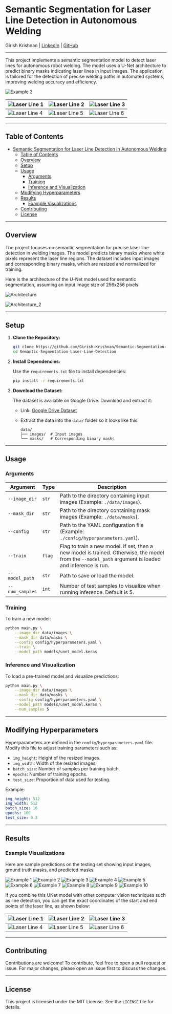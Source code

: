 # Semantic Segmentation for Laser Line Detection in Autonomous Welding

Girish Krishnan | [LinkedIn](https://www.linkedin.com/in/girk/) | [GitHub](https://github.com/Girish-Krishnan)
___

This project implements a semantic segmentation model to detect laser lines for autonomous robot welding. The model uses a U-Net architecture to predict binary masks indicating laser lines in input images. The application is tailored for the detection of precise welding paths in automated systems, improving welding accuracy and efficiency.

![Example 3](media/result_3.png)

|![Laser Line 1](media/line_detection_1.png)|![Laser Line 2](media/line_detection_2.png)|![Laser Line 3](media/line_detection_3.png)|
|---|---|---|
|![Laser Line 4](media/line_detection_4.png)|![Laser Line 5](media/line_detection_5.png)|![Laser Line 6](media/line_detection_6.png)|

---

## Table of Contents

- [Semantic Segmentation for Laser Line Detection in Autonomous Welding](#semantic-segmentation-for-laser-line-detection-in-autonomous-welding)
  - [Table of Contents](#table-of-contents)
  - [Overview](#overview)
  - [Setup](#setup)
  - [Usage](#usage)
    - [Arguments](#arguments)
    - [Training](#training)
    - [Inference and Visualization](#inference-and-visualization)
  - [Modifying Hyperparameters](#modifying-hyperparameters)
  - [Results](#results)
    - [Example Visualizations](#example-visualizations)
  - [Contributing](#contributing)
  - [License](#license)

---

## Overview

The project focuses on semantic segmentation for precise laser line detection in welding images. The model predicts binary masks where white pixels represent the laser line regions. The dataset includes input images and corresponding binary masks, which are resized and normalized for training.

Here is the architecture of the U-Net model used for semantic segmentation, assuming an input image size of 256x256 pixels:

![Architecture](media/unet_model.png)

![Architecture_2](media/model_params.png)

---

## Setup

1. **Clone the Repository:**

   ```bash
   git clone https://github.com/Girish-Krishnan/Semantic-Segmentation-Laser-Line-Detection.git
   cd Semantic-Segmentation-Laser-Line-Detection
   ```

2. **Install Dependencies:**

   Use the `requirements.txt` file to install dependencies:

   ```bash
   pip install -r requirements.txt
   ```

3. **Download the Dataset:**

   The dataset is available on Google Drive. Download and extract it:

   - Link: [Google Drive Dataset](https://drive.google.com/drive/folders/1bpMcHkrK8EBCmLSrUpW1UMKHBbQAZlg9?usp=sharing)
   - Extract the data into the `data/` folder so it looks like this:

     ```
     data/
     ├── images/  # Input images
     └── masks/   # Corresponding binary masks
     ```

---

## Usage

### Arguments

| Argument        | Type     | Description                                         |
|------------------|----------|-----------------------------------------------------|
| `--image_dir`   | `str`    | Path to the directory containing input images (Example: `./data/images`).     |
| `--mask_dir`    | `str`    | Path to the directory containing mask images (Example: `./data/masks`).      |
| `--config`      | `str`    | Path to the YAML configuration file (Example: `./config/hyperparameters.yaml`).               |
| `--train`       | `flag`   | Flag to train a new model. If set, then a new model is trained. Otherwise, the model from the `--model_path` argument is loaded and inference is run.                        |
| `--model_path`  | `str`    | Path to save or load the model.                    |
| `--num_samples` | `int`    | Number of test samples to visualize when running inference. Default is 5.      |

### Training

To train a new model:

```bash
python main.py \
    --image_dir data/images \
    --mask_dir data/masks \
    --config config/hyperparameters.yaml \
    --train \
    --model_path models/unet_model.keras
```

### Inference and Visualization

To load a pre-trained model and visualize predictions:

```bash
python main.py \
    --image_dir data/images \
    --mask_dir data/masks \
    --config config/hyperparameters.yaml \
    --model_path models/unet_model.keras \
    --num_samples 5
```

---

## Modifying Hyperparameters

Hyperparameters are defined in the `config/hyperparameters.yaml` file. Modify this file to adjust training parameters such as:

- `img_height`: Height of the resized images.
- `img_width`: Width of the resized images.
- `batch_size`: Number of samples per training batch.
- `epochs`: Number of training epochs.
- `test_size`: Proportion of data used for testing.

Example:

```yaml
img_height: 512
img_width: 512
batch_size: 16
epochs: 100
test_size: 0.3
```

---

## Results

### Example Visualizations

Here are sample predictions on the testing set showing input images, ground truth masks, and predicted masks:

![Example 1](media/result_1.png)
![Example 2](media/result_2.png)
![Example 3](media/result_3.png)
![Example 4](media/result_4.png)
![Example 5](media/result_5.png)
![Example 6](media/result_6.png)
![Example 7](media/result_7.png)
![Example 8](media/result_8.png)
![Example 9](media/result_9.png)
![Example 10](media/result_10.png)

If you combine this UNet model with other computer vision techniques such as line detection, you can get the exact coordinates of the start and end points of the laser line, as shown below:

|![Laser Line 1](media/line_detection_1.png)|![Laser Line 2](media/line_detection_2.png)|![Laser Line 3](media/line_detection_3.png)|
|---|---|---|
|![Laser Line 4](media/line_detection_4.png)|![Laser Line 5](media/line_detection_5.png)|![Laser Line 6](media/line_detection_6.png)|

---

## Contributing

Contributions are welcome! To contribute, feel free to open a pull request or issue. For major changes, please open an issue first to discuss the changes.

---

## License

This project is licensed under the MIT License. See the `LICENSE` file for details.


